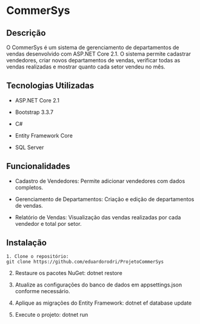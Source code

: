 # CommerSys

## Descrição
O CommerSys é um sistema de gerenciamento de departamentos de vendas desenvolvido com ASP.NET Core 2.1. O sistema permite cadastrar vendedores, criar novos departamentos de vendas, verificar todas as vendas realizadas e mostrar quanto cada setor vendeu no mês.

## Tecnologias Utilizadas

- ASP.NET Core 2.1

- Bootstrap 3.3.7

- C#
  
- Entity Framework Core
  
- SQL Server
  
## Funcionalidades

- Cadastro de Vendedores: Permite adicionar vendedores com dados completos.
  
- Gerenciamento de Departamentos: Criação e edição de departamentos de vendas.
  
- Relatório de Vendas: Visualização das vendas realizadas por cada vendedor e total por setor.

## Instalação
```
1. Clone o repositório:
git clone https://github.com/eduardorodri/ProjetoCommerSys

```
2. Restaure os pacotes NuGet:
dotnet restore

3. Atualize as configurações do banco de dados em appsettings.json conforme necessário.

4. Aplique as migrações do Entity Framework:
dotnet ef database update

5. Execute o projeto:
dotnet run



